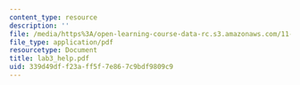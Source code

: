 ```yaml
---
content_type: resource
description: ''
file: /media/https%3A/open-learning-course-data-rc.s3.amazonaws.com/11-204-planning-communications-and-digital-media-fall-2004/339d49dff23aff5f7e867c9bdf9809c9_lab3_help.pdf
file_type: application/pdf
resourcetype: Document
title: lab3_help.pdf
uid: 339d49df-f23a-ff5f-7e86-7c9bdf9809c9
---
```

